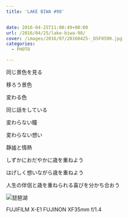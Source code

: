 ```yaml
---
title: 'LAKE BIWA #98'


date: 2016-04-25T11:00:49+00:00
url: /2016/04/25/lake-biwa-98/
cover: /images/2016/07/20160425-_DSF0590.jpg
categories:
  - PHOTO

---
```

<!--more-->

同じ景色を見る

移ろう景色

変わる色

同じ話をしている

変わらない瞳

変わらない想い

静謐と情熱

しずかにおだやかに歳を重ねよう

はげしく想いながら歳を重ねよう

人生の伴侶と歳を重ねられる喜びを分かち合おう

![琵琶湖](/images/2016/07/20160425-_DSF0591.jpg "琵琶湖")

FUJIFILM X-E1 FUJINON XF35mm f/1.4
